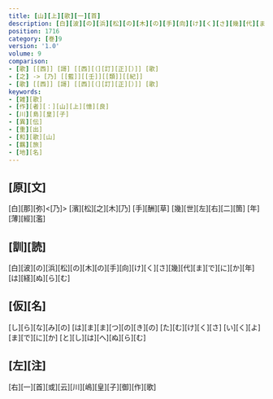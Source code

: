 ```yaml
---
title: [山][上][歌][一][首]
description: [白][波][の][浜][松][の][木][の][手][向][け][く][さ][幾][代][ま][で][に][か][年][は][経][ぬ][ら][む]
position: 1716
category: [巻]9
version: '1.0'
volume: 9
comparison:
- [歌] [[西]] [謌] [[西][（][訂][正][）]] [歌]
- [之] -> [乃] [[藍]][[壬]][[類]][[紀]]
- [歌] [[西]] [謌] [[西][（][訂][正][）]] [歌]
keywords:
- [雑][歌]
- [作][者][：][山][上][憶][良]
- [川][島][皇][子]
- [異][伝]
- [重][出]
- [和][歌][山]
- [羈][旅]
- [地][名]
---
```


## [原][文]

[白][那][弥]<[乃]> [濱][松][之][木][乃] [手][酬][草] [幾][世][左][右][二][箇] [年][薄][經][濫]

## [訓][読]

[白][波][の][浜][松][の][木][の][手][向][け][く][さ][幾][代][ま][で][に][か][年][は][経][ぬ][ら][む]

## [仮][名]

[し][ら][な][み][の] [は][ま][ま][つ][の][き][の] [た][む][け][く][さ] [い][く][よ][ま][で][に][か] [と][し][は][へ][ぬ][ら][む]

## [左][注]

[右][一][首][或][云][川][嶋][皇][子][御][作][歌]
